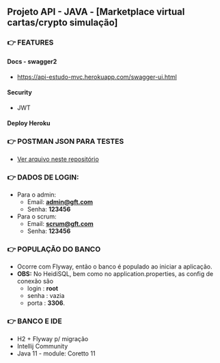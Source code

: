 ## Projeto API - JAVA - [Marketplace virtual cartas/crypto simulação]

### 👉 FEATURES
#### Docs - swagger2
+ https://api-estudo-mvc.herokuapp.com/swagger-ui.html

#### Security
  + JWT
#### Deploy Heroku


### 👉 POSTMAN JSON PARA TESTES
  + [Ver arquivo neste repositório](API_Estudo.postman_collection.json)
### 👉 DADOS DE LOGIN:
+ Para o admin:
  + Email: **admin@gft.com**
  + Senha: **123456**
+ Para o scrum:
  + Email: **scrum@gft.com**
  + Senha: **123456**

### 👉 POPULAÇÃO DO BANCO
+ Ocorre com Flyway, então o banco é populado ao iniciar a aplicação.
+ **OBS:** No HeidiSQL, bem como no application.properties, 
as config de conexão são
  + login : **root**
  + senha : vazia
  + porta : **3306**.

### 👉 BANCO E IDE
+ H2 + Flyway p/ migração
+ Intellij Community
+ Java 11 -  module: Coretto 11
